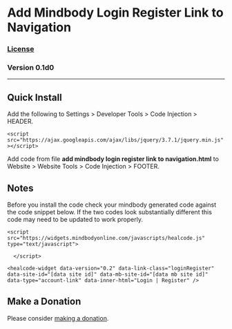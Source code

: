 # Add Mindbody Login Register Link to Navigation

### [License][99]

### Version 0.1d0

---

## Quick Install

Add the following to Settings > Developer Tools > Code Injection > HEADER.

`<script src="https://ajax.googleapis.com/ajax/libs/jquery/3.7.1/jquery.min.js"></script>`

Add code from file **add mindbody login register link to navigation.html** to
Website > Website Tools > Code Injection > FOOTER.

## Notes

Before you install the code check your mindbody generated code against the code
snippet below. If the two codes look substantially different this code may need
to be updated to work properly.

```
<script src="https://widgets.mindbodyonline.com/javascripts/healcode.js" type="text/javascript">

  </script>
      
<healcode-widget data-version="0.2" data-link-class="loginRegister" data-site-id="[data site id]" data-mb-site-id="[data mb site id]" data-type="account-link" data-inner-html="Login | Register" />
```
    
## Make a Donation

Please consider [making a donation](https://github.com/tomsWebConsulting/twcsl#make-a-donation).

<!--

## Changes

&nbsp;&nbsp; **YYYY-MM-DD**

<p style="margin-left : 2em;">

  [enter description here]
  
  </p>

<p style="margin-left : 2em;">

  bumped version to vX
  
  </p>

-->
[99]: https://github.com/tomsWebConsulting/twcsl/blob/main/LICENSE.txt#L1
